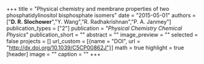 +++
title = "Physical chemistry and membrane properties of two phosphatidylinositol bisphosphate isomers"
date = "2015-05-01"
authors = ["**D. R. Slochower**","Y. Wang","R. Radhakrishnan","P. A. Janmey"]
publication_types = ["2"]
publication = "_Physical Chemistry Chemical Physics_"
publication_short = ""
abstract = ""
image_preview = ""
selected = false
projects = []
url_custom = [{name = "DOI", url = "http://dx.doi.org/10.1039/C5CP00862J"}]
math = true
highlight = true
[header]
image = ""
caption = ""
+++
